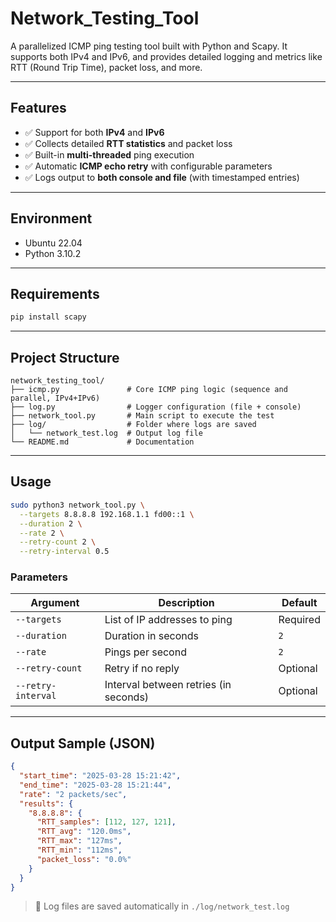 # Network_Testing_Tool

A parallelized ICMP ping testing tool built with Python and Scapy. It supports both IPv4 and IPv6, and provides detailed logging and metrics like RTT (Round Trip Time), packet loss, and more.

---

##  Features
- ✅ Support for both **IPv4** and **IPv6**
- ✅ Collects detailed **RTT statistics** and packet loss
- ✅ Built-in **multi-threaded** ping execution
- ✅ Automatic **ICMP echo retry** with configurable parameters
- ✅ Logs output to **both console and file** (with timestamped entries)

---

##  Environment
- Ubuntu 22.04
- Python 3.10.2

---

##  Requirements
```bash
pip install scapy
```

---

##  Project Structure
```
network_testing_tool/
├── icmp.py               # Core ICMP ping logic (sequence and parallel, IPv4+IPv6)
├── log.py                # Logger configuration (file + console)
├── network_tool.py       # Main script to execute the test
├── log/                  # Folder where logs are saved
│   └── network_test.log  # Output log file
└── README.md             # Documentation
```

---

##  Usage
```bash
sudo python3 network_tool.py \
  --targets 8.8.8.8 192.168.1.1 fd00::1 \
  --duration 2 \
  --rate 2 \
  --retry-count 2 \
  --retry-interval 0.5
```

### Parameters
| Argument           | Description                                 | Default |
|--------------------|---------------------------------------------|---------|
| `--targets`        | List of IP addresses to ping                | Required |
| `--duration`       | Duration in seconds                        | `2`     |
| `--rate`           | Pings per second                           | `2`     |
| `--retry-count`    | Retry if no reply                          | Optional |
| `--retry-interval` | Interval between retries (in seconds)      | Optional |

---

##  Output Sample (JSON)
```json
{
  "start_time": "2025-03-28 15:21:42",
  "end_time": "2025-03-28 15:21:44",
  "rate": "2 packets/sec",
  "results": {
    "8.8.8.8": {
      "RTT_samples": [112, 127, 121],
      "RTT_avg": "120.0ms",
      "RTT_max": "127ms",
      "RTT_min": "112ms",
      "packet_loss": "0.0%"
    }
  }
}
```

> 📁 Log files are saved automatically in `./log/network_test.log`



